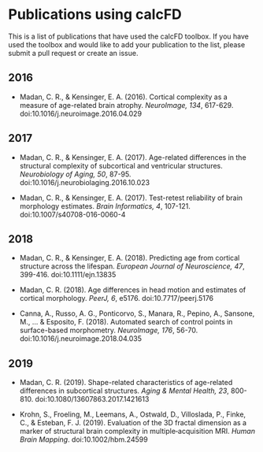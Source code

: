 # Publications using calcFD

This is a list of publications that have used the calcFD toolbox. If you have used the toolbox and would like to add your publication to the list, please submit a pull request or create an issue.

## 2016

* Madan, C. R., & Kensinger, E. A. (2016). Cortical complexity as a measure of age-related brain atrophy. *NeuroImage, 134*, 617-629. doi:10.1016/j.neuroimage.2016.04.029

## 2017

* Madan, C. R., & Kensinger, E. A. (2017). Age-related differences in the structural complexity of subcortical and ventricular structures. *Neurobiology of Aging, 50*, 87-95. doi:10.1016/j.neurobiolaging.2016.10.023

* Madan, C. R., & Kensinger, E. A. (2017). Test-retest reliability of brain morphology estimates. *Brain Informatics, 4*, 107-121. doi:10.1007/s40708-016-0060-4  

## 2018

* Madan, C. R., & Kensinger, E. A. (2018). Predicting age from cortical structure across the lifespan. *European Journal of Neuroscience, 47*, 399-416. doi:10.1111/ejn.13835  

* Madan, C. R. (2018). Age differences in head motion and estimates of cortical morphology. *PeerJ, 6*, e5176. doi:10.7717/peerj.5176

* Canna, A., Russo, A. G., Ponticorvo, S., Manara, R., Pepino, A., Sansone, M., ... & Esposito, F. (2018). Automated search of control points in surface-based morphometry. *NeuroImage, 176*, 56-70. doi:10.1016/j.neuroimage.2018.04.035

## 2019

* Madan, C. R. (2019). Shape-related characteristics of age-related differences in subcortical structures. *Aging & Mental Health, 23*, 800-810. doi:10.1080/13607863.2017.1421613 

* Krohn, S., Froeling, M., Leemans, A., Ostwald, D., Villoslada, P., Finke, C., & Esteban, F. J. (2019). Evaluation of the 3D fractal dimension as a marker of structural brain complexity in multiple‐acquisition MRI. *Human Brain Mapping*. doi:10.1002/hbm.24599

